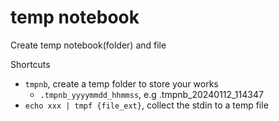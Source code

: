 # temp notebook

Create temp notebook(folder) and file

Shortcuts

- `tmpnb`, create a temp folder to store your works
  - `.tmpnb_yyyymmdd_hhmmss`, e.g .tmpnb_20240112_114347
- `echo xxx | tmpf {file_ext}`, collect the stdin to a temp file
